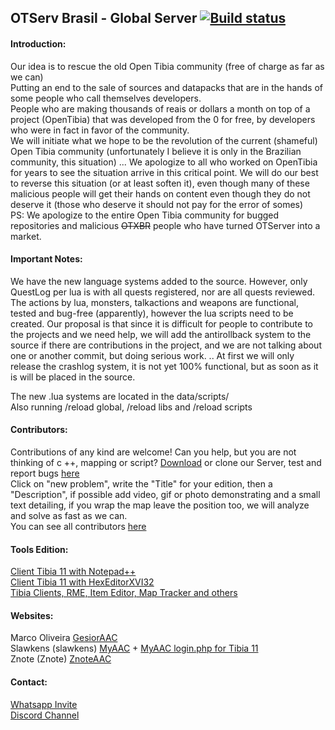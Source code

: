 ## OTServ Brasil - Global Server [![Build status](https://ci.appveyor.com/api/projects/status/599x38f3a0luessl?svg=true)](https://ci.appveyor.com/project/opentibiabr/otservbr-global "Download builds for Windows")

#### Introduction:
Our idea is to rescue the old Open Tibia community (free of charge as far as we can)<br>
Putting an end to the sale of sources and datapacks that are in the hands of some people who call themselves developers.<br>
People who are making thousands of reais or dollars a month on top of a project (OpenTibia) that was developed from the 0 for free, by developers who were in fact in favor of the community.<br>
We will initiate what we hope to be the revolution of the current (shameful) Open Tibia community (unfortunately I believe it is only in the Brazilian community, this situation) ... We apologize to all who worked on OpenTibia for years to see the situation arrive in this critical point. We will do our best to reverse this situation (or at least soften it), even though many of these malicious people will get their hands on content even though they do not deserve it (those who deserve it should not pay for the error of somes)<br>
PS: We apologize to the entire Open Tibia community for bugged repositories and malicious <strike>OTXBR</strike> people who have turned OTServer into a market.<br>

#### Important Notes:
We have the new language systems added to the source. However, only QuestLog per lua is with all quests registered, nor are all quests reviewed.<br>
The actions by lua, monsters, talkactions and weapons are functional, tested and bug-free (apparently), however the lua scripts need to be created. Our proposal is that since it is difficult for people to contribute to the projects and we need help, we will add the antirollback system to the source if there are contributions in the project, and we are not talking about one or another commit, but doing serious work. .. At first we will only release the crashlog system, it is not yet 100% functional, but as soon as it is will be placed in the source.<br>

The new .lua systems are located in the data/scripts/<br>
Also running /reload global, /reload libs and /reload scripts<br>

#### Contributors:
Contributions of any kind are welcome! Can you help, but you are not thinking of c ++, mapping or script? [Download](https://github.com/opentibiabr/OTServBR-Global/archive/master.zip) or clone our Server, test and report bugs [here](https://github.com/opentibiabr/OTServBR-Global/issues)<br>
Click on "new problem", write the "Title" for your edition, then a "Description", if possible add video, gif or photo demonstrating and a small text detailing, if you wrap the map leave the position too, we will analyze and solve as fast as we can.<br>
You can see all contributors [here](https://github.com/opentibiabr/OTServBR-Global/graphs/contributors)<br>

#### Tools Edition:
[Client Tibia 11 with Notepad++](https://forums.otserv.com.br/index.php?/forums/topic/167592-cliente-tibia-11-com-notepad/)<br>
[Client Tibia 11 with HexEditorXVI32](https://forums.otserv.com.br/index.php?/forums/topic/167611-cliente-tibia-11-com-hexeditorxvi32/)<br>
[Tibia Clients, RME, Item Editor, Map Tracker and others](https://github.com/opentibiabr/tools/)<br>

#### Websites:
Marco Oliveira [GesiorAAC](https://github.com/marcomoa/gesior-aac/archive/master.zip)<br>
Slawkens (slawkens) [MyAAC](https://github.com/slawkens/myaac/archive/master.zip) + [MyAAC login.php for Tibia 11](https://github.com/slawkens/myaac-tibia11-login/releases/download/v1.3/myaac-tibia11-login-v1.3.zip)<br>
Znote (Znote) [ZnoteAAC](https://github.com/Znote/ZnoteAAC/archive/master.zip)<br>

#### Contact:
[Whatsapp Invite](https://chat.whatsapp.com/FWca9zJxOnXHlcxyjfwXaQ)<br>
[Discord Channel](https://discord.gg/3NxYnyV)<br>
